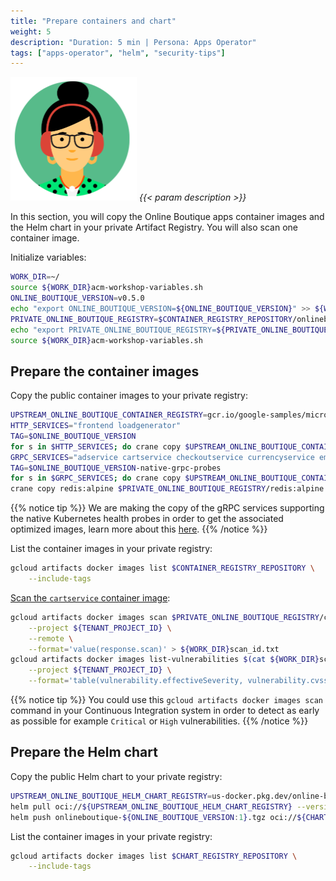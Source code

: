 ```yaml
---
title: "Prepare containers and chart"
weight: 5
description: "Duration: 5 min | Persona: Apps Operator"
tags: ["apps-operator", "helm", "security-tips"]
---
```

![Apps Operator](/images/apps-operator.png)
_{{< param description >}}_

In this section, you will copy the Online Boutique apps container images and the Helm chart in your private Artifact Registry. You will also scan one container image.

Initialize variables:
```Bash
WORK_DIR=~/
source ${WORK_DIR}acm-workshop-variables.sh
ONLINE_BOUTIQUE_VERSION=v0.5.0
echo "export ONLINE_BOUTIQUE_VERSION=${ONLINE_BOUTIQUE_VERSION}" >> ${WORK_DIR}acm-workshop-variables.sh
PRIVATE_ONLINE_BOUTIQUE_REGISTRY=$CONTAINER_REGISTRY_REPOSITORY/onlineboutique
echo "export PRIVATE_ONLINE_BOUTIQUE_REGISTRY=${PRIVATE_ONLINE_BOUTIQUE_REGISTRY}" >> ${WORK_DIR}acm-workshop-variables.sh
source ${WORK_DIR}acm-workshop-variables.sh
```

## Prepare the container images

Copy the public container images to your private registry:
```Bash
UPSTREAM_ONLINE_BOUTIQUE_CONTAINER_REGISTRY=gcr.io/google-samples/microservices-demo
HTTP_SERVICES="frontend loadgenerator"
TAG=$ONLINE_BOUTIQUE_VERSION
for s in $HTTP_SERVICES; do crane copy $UPSTREAM_ONLINE_BOUTIQUE_CONTAINER_REGISTRY/$s:$TAG $PRIVATE_ONLINE_BOUTIQUE_REGISTRY/$s:$TAG; done
GRPC_SERVICES="adservice cartservice checkoutservice currencyservice emailservice paymentservice productcatalogservice recommendationservice shippingservice"
TAG=$ONLINE_BOUTIQUE_VERSION-native-grpc-probes
for s in $GRPC_SERVICES; do crane copy $UPSTREAM_ONLINE_BOUTIQUE_CONTAINER_REGISTRY/$s:$TAG $PRIVATE_ONLINE_BOUTIQUE_REGISTRY/$s:$TAG; done
crane copy redis:alpine $PRIVATE_ONLINE_BOUTIQUE_REGISTRY/redis:alpine
```
{{% notice tip %}}
We are making the copy of the gRPC services supporting the native Kubernetes health probes in order to get the associated optimized images, learn more about this [here](https://medium.com/google-cloud/b5bd26253a4c).
{{% /notice %}}

List the container images in your private registry:
```Bash
gcloud artifacts docker images list $CONTAINER_REGISTRY_REPOSITORY \
    --include-tags
```

[Scan the `cartservice` container image](https://cloud.google.com/container-analysis/docs/on-demand-scanning-howto):
```Bash
gcloud artifacts docker images scan $PRIVATE_ONLINE_BOUTIQUE_REGISTRY/cartservice:$ONLINE_BOUTIQUE_VERSION-native-grpc-probes \
    --project ${TENANT_PROJECT_ID} \
    --remote \
    --format='value(response.scan)' > ${WORK_DIR}scan_id.txt
gcloud artifacts docker images list-vulnerabilities $(cat ${WORK_DIR}scan_id.txt) \
    --project ${TENANT_PROJECT_ID} \
    --format='table(vulnerability.effectiveSeverity, vulnerability.cvssScore, noteName, vulnerability.packageIssue[0].affectedPackage, vulnerability.packageIssue[0].affectedVersion.name, vulnerability.packageIssue[0].fixedVersion.name)'
```
{{% notice tip %}}
You could use this `gcloud artifacts docker images scan` command in your Continuous Integration system in order to detect as early as possible for example `Critical` or `High` vulnerabilities.
{{% /notice %}}

## Prepare the Helm chart

Copy the public Helm chart to your private registry:
```Bash
UPSTREAM_ONLINE_BOUTIQUE_HELM_CHART_REGISTRY=us-docker.pkg.dev/online-boutique-ci/charts/onlineboutique
helm pull oci://${UPSTREAM_ONLINE_BOUTIQUE_HELM_CHART_REGISTRY} --version ${ONLINE_BOUTIQUE_VERSION:1}
helm push onlineboutique-${ONLINE_BOUTIQUE_VERSION:1}.tgz oci://${CHART_REGISTRY_REPOSITORY}
```

List the container images in your private registry:
```Bash
gcloud artifacts docker images list $CHART_REGISTRY_REPOSITORY \
    --include-tags
```
